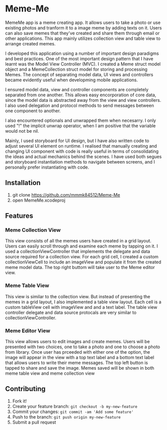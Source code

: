 # Meme-Me

MemeMe app is a meme creating app. It allows users to take a photo or use existing photos and tranform it to a image meme by adding texts on it. Users can also save memes that they've created and share them through email or other applications. This app mainly utilizes collection view and table view to arrange created memes.

I developed this application using a number of important design paradigms and best practices. One of the most important design pattern that I have learnt was the Model View Controller (MVC). I created a Meme struct model object and a MemeCollection struct model for storing and processing Memes. The concept of separating model data, UI views and controllers became evidently useful when developming mobile applications.

I ensured model data, view and controller components are completely separated from one another. This allows easy encorporation of core data, since the model data is abstracted away from the view and view controllers. I also used delegation and protocol methods to send messages between one component to another.

I also encountered optionals and unwrapped them when necesarry. I only used "!" the implicit unwrap operator, when I am positive that the variable would not be nil.

Mainly, I used storyboard for UI design, but I have also written code to adjust several UI element on runtime. I realised that manually creating and changing UI component with code is really useful in terms of consolidating the ideas and actual mechanics behind the scenes. I have used both segues and storyboard instantiation methods to navigate between screens, and I personally prefer instantiating with code.

## Installation

1. git clone https://github.com/mmmk84512/Meme-Me
2. open MemeMe.xcodeproj

## Features

### Meme Collection View

This view consists of all the memes users have created in a grid layout. Users can easily scroll through and examine each meme by tapping on it. I used a collectionViewController that implements the delegate and data source required for a collection view. For each grid cell, I created a custom collectionViewCell to include an imageView and populate it from the created meme model data.
The top right buttom will take user to the Meme editor view.

### Meme Table View

This view is similar to the collection view. But instead of presenting the memes in a grid layout, I also implemented a table view layout. Each cell is a custom tableView cell with imageView and and a text label. The table view controller delegate and data source protocals are very similar to collectionViewController.

### Meme Editor View

This view allows users to edit images and create memes. Users will be presented with two choices, one to take a photo and one to choose a photo from library. Once user has prceeded with either one of the option, the image will appear in the view with a top text label and a bottom text label that allows users to write their meme messages. The top left button is tapped to share and save the image. Memes saved will be shown in both meme table view and meme collection view

## Contributing

1. Fork it!
2. Create your feature branch: `git checkout -b my-new-feature`
3. Commit your changes: `git commit -am 'Add some feature'`
4. Push to the branch: `git push origin my-new-feature`
5. Submit a pull request

